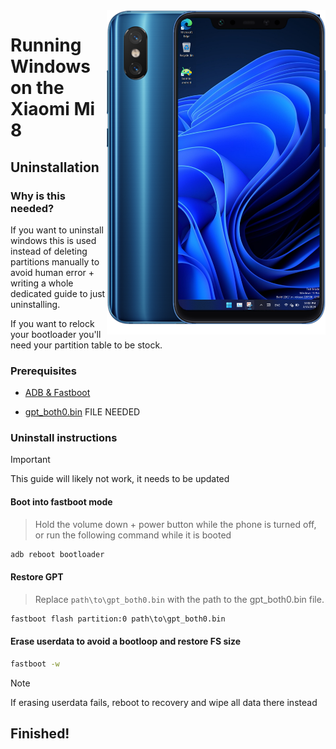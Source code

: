<img align="right" src="https://github.com/n00b69/woa-dipper/blob/main/dipper.png" width="350" alt="Windows 11 running on dipper">

# Running Windows on the Xiaomi Mi 8

## Uninstallation

### Why is this needed?
If you want to uninstall windows this is used instead of deleting partitions manually to avoid human error + writing a whole dedicated guide to just uninstalling.

If you want to relock your bootloader you'll need your partition table to be stock.

### Prerequisites

- [ADB & Fastboot](https://developer.android.com/studio/releases/platform-tools)
  
- [gpt_both0.bin]() FILE NEEDED

### Uninstall instructions
> [!Important]
> This guide will likely not work, it needs to be updated

#### Boot into fastboot mode
> Hold the volume down + power button while the phone is turned off, or run the following command while it is booted
```cmd
adb reboot bootloader
```

#### Restore GPT
> Replace ```path\to\gpt_both0.bin``` with the path to the gpt_both0.bin file.

```cmd
fastboot flash partition:0 path\to\gpt_both0.bin
```

#### Erase userdata to avoid a bootloop and restore FS size
```cmd
fastboot -w
```
> [!Note]
> If erasing userdata fails, reboot to recovery and wipe all data there instead

## Finished!














